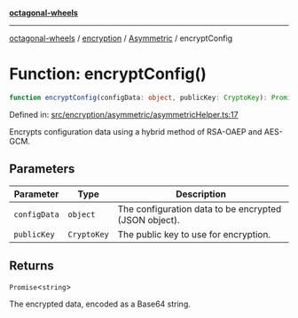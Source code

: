 [**octagonal-wheels**](../../../README.md)

***

[octagonal-wheels](../../../modules.md) / [encryption](../../README.md) / [Asymmetric](../README.md) / encryptConfig

# Function: encryptConfig()

```ts
function encryptConfig(configData: object, publicKey: CryptoKey): Promise<string>;
```

Defined in: [src/encryption/asymmetric/asymmetricHelper.ts:17](https://github.com/vrtmrz/octagonal-wheels/blob/main/src/encryption/asymmetric/asymmetricHelper.ts#L17)

Encrypts configuration data using a hybrid method of RSA-OAEP and AES-GCM.

## Parameters

| Parameter | Type | Description |
| ------ | ------ | ------ |
| `configData` | `object` | The configuration data to be encrypted (JSON object). |
| `publicKey` | `CryptoKey` | The public key to use for encryption. |

## Returns

`Promise`\<`string`\>

The encrypted data, encoded as a Base64 string.
